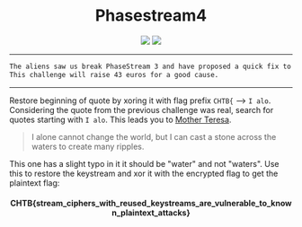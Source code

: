 <div align="center">
    <h1>Phasestream4</h1>
    <img src="https://img.shields.io/badge/category-crypto-e8ff00" /> <img src="https://img.shields.io/badge/points-300-eaeaea" />
</div>

---

```txt
The aliens saw us break PhaseStream 3 and have proposed a quick fix to protect their new cipher.
This challenge will raise 43 euros for a good cause.
```

---

Restore beginning of quote by xoring it with flag prefix `CHTB{` --> `I alo`. Considering the quote from the previous challenge was real, search for quotes starting with `I alo`. This leads you to [Mother Teresa](https://www.goodreads.com/quotes/49502-i-alone-cannot-change-the-world-but-i-can-cast).

> I alone cannot change the world, but I can cast a stone across the waters to create many ripples.

This one has a slight typo in it it should be "water" and not "waters". Use this to restore the keystream and xor it with the encrypted flag to get the plaintext flag: 

<h4 align="center">
    CHTB{stream_ciphers_with_reused_keystreams_are_vulnerable_to_known_plaintext_attacks}
</h4>